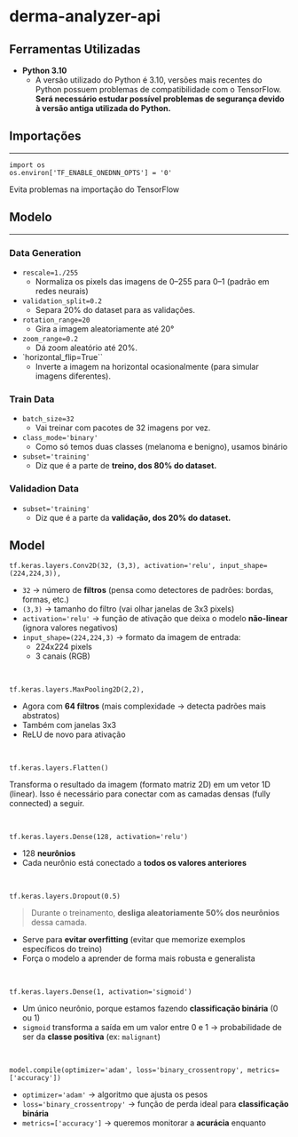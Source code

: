 # derma-analyzer-api

## Ferramentas Utilizadas

- **Python 3.10**
  - A versão utilizado do Python é 3.10, versões mais recentes do Python possuem problemas de compatibilidade com o TensorFlow.
    ‌**Será necessário estudar possível problemas de segurança devido à versão antiga utilizada do Python.**

## Importações

---

```
import os
os.environ['TF_ENABLE_ONEDNN_OPTS'] = '0'
```

Evita problemas na importação do TensorFlow

## Modelo

---

### Data Generation

- `rescale=1./255`
  - Normaliza os pixels das imagens de 0–255 para 0–1 (padrão em redes neurais)
- `validation_split=0.2`
  - Separa 20% do dataset para as validações.
- `rotation_range=20`
  - Gira a imagem aleatoriamente até 20°
- `zoom_range=0.2`
  - Dá zoom aleatório até 20%.
- \`horizontal_flip=True\``
  - Inverte a imagem na horizontal ocasionalmente (para simular imagens diferentes).

### Train Data

- `batch_size=32`
  - Vai treinar com pacotes de 32 imagens por vez.
- `class_mode='binary'`
  - Como só temos duas classes (melanoma e benigno), usamos binário
- `subset='training'`
  - Diz que é a parte de **treino, dos 80% do dataset.**

### Validadion Data

- `subset='training'`
  - Diz que é a parte da **validação, dos 20% do dataset.**

## Model

```
tf.keras.layers.Conv2D(32, (3,3), activation='relu', input_shape=(224,224,3)),
```

- `32` → número de **filtros** (pensa como detectores de padrões: bordas, formas, etc.)
- `(3,3)` → tamanho do filtro (vai olhar janelas de 3x3 pixels)
- `activation='relu'` → função de ativação que deixa o modelo **não-linear** (ignora valores negativos)
- `input_shape=(224,224,3)` → formato da imagem de entrada:
  - 224x224 pixels
  - 3 canais (RGB)

‌

```
tf.keras.layers.MaxPooling2D(2,2),
```

- Agora com **64 filtros** (mais complexidade → detecta padrões mais abstratos)
- Também com janelas 3x3
- ReLU de novo para ativação

‌

```
tf.keras.layers.Flatten()
```

Transforma o resultado da imagem (formato matriz 2D) em um vetor 1D (linear). Isso é necessário para conectar com as camadas densas (fully connected) a seguir.

‌

```
tf.keras.layers.Dense(128, activation='relu')
```

- 128 **neurônios**
- Cada neurônio está conectado a **todos os valores anteriores**

‌

```
tf.keras.layers.Dropout(0.5)
```

> Durante o treinamento, **desliga aleatoriamente 50% dos neurônios** dessa camada.

- Serve para **evitar overfitting** (evitar que memorize exemplos específicos do treino)
- Força o modelo a aprender de forma mais robusta e generalista

‌

```
tf.keras.layers.Dense(1, activation='sigmoid')
```

- Um único neurônio, porque estamos fazendo **classificação binária** (0 ou 1)
- `sigmoid` transforma a saída em um valor entre 0 e 1 → probabilidade de ser da **classe positiva** (ex: `malignant`)

‌

```
model.compile(optimizer='adam', loss='binary_crossentropy', metrics=['accuracy'])
```

- `optimizer='adam'` → algoritmo que ajusta os pesos
- `loss='binary_crossentropy'` → função de perda ideal para **classificação binária**
- `metrics=['accuracy']` → queremos monitorar a **acurácia** enquanto